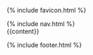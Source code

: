 <!DOCTYPE html>
<html lang="en">
<head>
  <title>{% if page.title %}{{ page.title }} – {% endif %}{{ site.name }} – {{ site.description }}</title>

  <!-- jQuery 3 -->
  <script src="https://ajax.googleapis.com/ajax/libs/jquery/3.2.1/jquery.min.js"></script>

  <!-- jQuery Mobile -->
  <script src="https://ajax.googleapis.com/ajax/libs/jquerymobile/1.4.5/jquery.mobile.min.js"></script>
  <link rel="stylesheet" href="https://ajax.googleapis.com/ajax/libs/jquerymobile/1.4.5/jquery.mobile.min.css">

  <!-- jQuery UI -->
  <link rel="stylesheet" href="https://ajax.googleapis.com/ajax/libs/jqueryui/1.12.1/themes/smoothness/jquery-ui.css">
  <script src="https://ajax.googleapis.com/ajax/libs/jqueryui/1.12.1/jquery-ui.min.js"></script>

  <!-- Bootstrap 3.3.7 -->
  <link href="https://maxcdn.bootstrapcdn.com/bootstrap/3.3.7/css/bootstrap.min.css" rel="stylesheet">
  <script src="https://maxcdn.bootstrapcdn.com/bootstrap/3.3.7/js/bootstrap.min.js"></script>

  <!-- Fonts -->
  <link href="https://fonts.googleapis.com/css?family=Open+Sans" rel="stylesheet">
  <link rel="stylesheet" href="https://maxcdn.bootstrapcdn.com/font-awesome/4.7.0/css/font-awesome.min.css" />

  <!-- My Styling -->
  <link rel="stylesheet" href="{{ "/static/css/default.css" | relative_url }}">

  <!-- UUDDLRLRBA -->
  <script src="{{ "/static/js/jGravity.js" | relative_url }}"></script>
  <script src="{{ "/static/js/uuddlrlrba.js" | relative_url }}"></script>
  
  {% include favicon.html %}
</head>
<body>
{% include nav.html %}
<!-- Page Content -->
<div class="container">
  {{content}}
</div>

<!-- including footer -->
{% include footer.html %}

</body>
</html>
